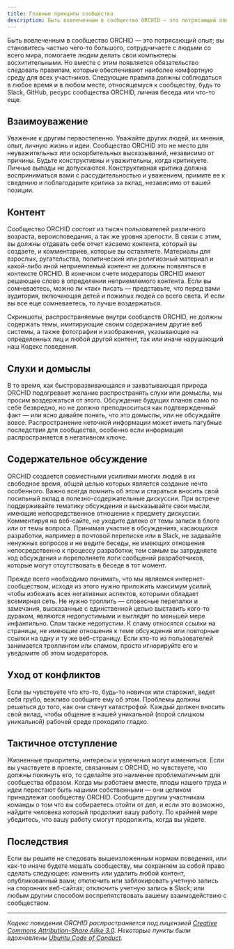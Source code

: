 ```yaml
---
title: Главные принципы сообщества
description: Быть вовлеченным в сообщество ORCHID — это потрясающий опыт
---
```


Быть вовлеченным в сообщество ORCHID — это потрясающий опыт;
вы становитесь частью чего-то большого, сотрудничаете с людьми со всего мира, 
помогаете людям делать свои компьютеры восхитительными. 
Но вместе с этим появляется обязательство следовать правилам, 
которые обеспечивают наиболее комфортную среду для всех участников. 
Следующие правила должны соблюдаться в любое время и в любом месте, 
относящемуся к сообществу, будь то Slack, GitHub, ресурс сообщества ORCHID, личная беседа или что-то еще.

## Взаимоуважение

Уважение к другим первостепенно. Уважайте других людей, их мнения, опыт, личную жизнь и идеи. Сообщество ORCHID это не место для неуважительных или оскорбительных высказываний, независимо от причины. Будьте конструктивны и уважительны, когда критикуете. Личные выпады не допускаются. Конструктивная критика должна восприниматься вами с рассудительностью и уважением, примите ее к сведению и поблагодарите критика за вклад, независимо от вашей позиции.

## Контент

Сообщество ORCHID состоит из тысяч пользователей различного возраста, вероисповедания, а так же уровня зрелости. В связи с этим, вы должны отдавать себе отчет касаемо контента, который вы создаете, и комментариев, которые вы оставляете. Материалы для взрослых, ругательства, политический или религиозный материал и какой-либо иной неприемлемый контент не должны появляться в контексте ORCHID. В конечном счете модераторы ORCHID имеют решающее слово в определении неприемлемого контента. Если вы сомневаетесь, можно ли «так» писать — представьте, что перед вами аудитория, включающая детей и пожилых людей со всего света. И если вы все еще сомневаетесь, то лучше воздержаться.

Скриншоты, распространяемые внутри сообществ ORCHID, не должны содержать темы, имитирующие своим содержанием другие веб системы, а также фотографии и изображения, указывающие на определенных лиц и любой другой контент, так или иначе нарушающий наш Кодекс поведения.

## Слухи и домыслы

В то время, как быстроразвивающаяся и захватывающая природа ORCHID подогревает желание распространять слухи или домыслы, мы просим воздержаться от этого. Обсуждение будущих планов само по себе безвредно, но не должно преподноситься как подтвержденный факт — или ясно давайте понять, что это домыслы, или не обсуждайте вовсе. Распространение неточной информации может иметь пагубные последствия для сообщества, особенно если информация распространяется в негативном ключе.

## Содержательное обсуждение

ORCHID создается совместными усилиями многих людей в их свободное время, общей целью которых является создание нечто особенного. Важно всегда помнить об этом и стараться вносить свой посильный вклад в полезно-содержательные дискуссии. При встрече поддерживайте тематику обсуждения и высказывайте свои мысли, имеющие непосредственное отношение к предмету дискуссии. Комментируя на веб-сайте, не уходите далеко от темы записи в блоге или от темы вопроса. Принимая участие в обсуждениях, касающихся разработки, например в почтовой переписке или в Slack, не задавайте ненужных вопросов и не ведите беседы, не имеющих отношения непосредственно к процессу разработки; тем самым вы затрудняете ход обсуждения и переполняете логи сообщений разработчиков, которые могут отсутствовать в беседе в тот момент.

Прежде всего необходимо понимать, что мы являемся интернет-сообществом, исходя из этого нужно приложить максимум усилий, чтобы избежать всех негативных аспектов, которыми обладает всемирная сеть. Не нужно троллить — словесные перепалки и замечания, высказанные с единственной целью выставить кого-то дураком, являются недопустимыми и выглядят по меньшей мере инфантильно. Спам также недопустим. К спаму относятся ссылки на страницы, не имеющие отношения к теме обсуждения или повторные ссылки на одну и ту же веб-страницу. Если кто-то из пользователей занимается троллингом или спамом, просто игнорируйте его и уведомите об этом модераторов.

## Уход от конфликтов

Если вы чувствуете что кто-то, будь-то новичок или старожил, ведет себя грубо, вежливо сообщите ему об этом. Проблемы должны решаться до того, как они станут катастрофой. Каждый должен вносить свой вклад, чтобы общение в нашей уникальной (порой слишком уникальной) рабочей среде проходило гладко.

## Тактичное отступление

Жизненные приоритеты, интересы и увлечения могут измениться. Если вы участвуете в проекте, связанным с ORCHID, но чувствуете, что должны покинуть его, то сделайте это наименее проблематичным для сообщества образом. Когда мы работаем вместе, плоды нашего труда и идеи перестают быть нашими собственными — они целиком принадлежат сообществу ORCHID. Сообщите другим участникам команды о том что вы собираетесь отойти от дел, и если это возможно, найдите человека который продолжит вашу работу. По крайней мере убедитесь, что вашу работу смогут продолжить, когда вы уйдете.

## Последствия

Если вы решите не следовать вышеизложенным нормам поведения, или как-то иначе будете мешать сообществу, мы сохраняем за собой право сделать следующее: изменить или удалить любой контент, опубликованный вами; отключить или заблокировать учетную запись на сторонних веб-сайтах; отключить учетную запись в Slack; или любым другим способом воспрепятствовать вашему взаимодействию с сообществом.

----------

_Кодекс поведения ORCHID распространяется под лицензией [Creative Commons Attribution-Share Alike 3.0](http://creativecommons.org/licenses/by-sa/3.0/). 
Некоторые пункты были вдохновлены [Ubuntu Code of Conduct](http://www.ubuntu.com/about/about-ubuntu/conduct)._
